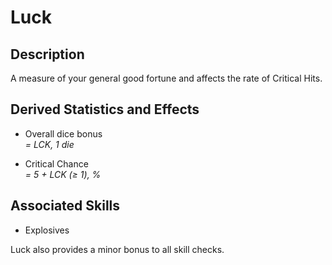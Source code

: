 # Luck

## Description

A measure of your general good fortune and affects the rate of Critical Hits.

## Derived Statistics and Effects

- Overall dice bonus  
  *= LCK, 1 die*

- Critical Chance  
  *= 5 + LCK (≥ 1), %*

## Associated Skills

- Explosives

Luck also provides a minor bonus to all skill checks.